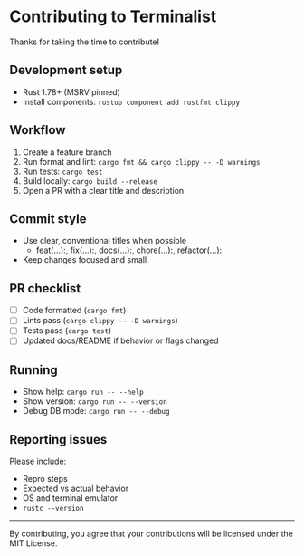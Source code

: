 # Contributing to Terminalist

Thanks for taking the time to contribute!

## Development setup

- Rust 1.78+ (MSRV pinned)
- Install components: `rustup component add rustfmt clippy`

## Workflow

1. Create a feature branch
2. Run format and lint: `cargo fmt && cargo clippy -- -D warnings`
3. Run tests: `cargo test`
4. Build locally: `cargo build --release`
5. Open a PR with a clear title and description

## Commit style

- Use clear, conventional titles when possible
  - feat(...):, fix(...):, docs(...):, chore(...):, refactor(...):
- Keep changes focused and small

## PR checklist

- [ ] Code formatted (`cargo fmt`)
- [ ] Lints pass (`cargo clippy -- -D warnings`)
- [ ] Tests pass (`cargo test`)
- [ ] Updated docs/README if behavior or flags changed

## Running

- Show help: `cargo run -- --help`
- Show version: `cargo run -- --version`
- Debug DB mode: `cargo run -- --debug`

## Reporting issues

Please include:
- Repro steps
- Expected vs actual behavior
- OS and terminal emulator
- `rustc --version`

---

By contributing, you agree that your contributions will be licensed under the MIT License.

